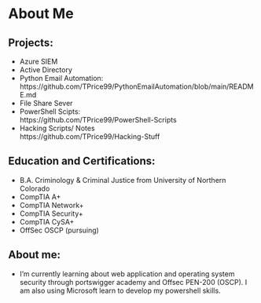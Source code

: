 <h1>About Me</h1>
<h2>Projects:</h2>
<ul>
 <li>Azure SIEM</li> 
 <li>Active Directory</li> 
 <li>Python Email Automation:</li> https://github.com/TPrice99/PythonEmailAutomation/blob/main/README.md
 <li>File Share Sever</li>
 <li>PowerShell Scipts:</li> https://github.com/TPrice99/PowerShell-Scripts
 <li>Hacking Scripts/ Notes</li> https://github.com/TPrice99/Hacking-Stuff
</ul>

<h2>Education and Certifications:</h2>
<ul>
  <li>B.A. Criminology & Criminal Justice from University of Northern Colorado</li>
  <li>CompTIA A+</li>
  <li>CompTIA Network+</li>
  <li>CompTIA Security+</li>
  <li>CompTIA CySA+</li>
  <li>OffSec OSCP (pursuing)</li>
</ul>

<h2>About me:</h2>
<ul>
  <li>I’m currently learning about web application and operating system security through portswigger academy and Offsec PEN-200 (OSCP). I am also using Microsoft learn to develop my powershell skills.</li>
</ul>
